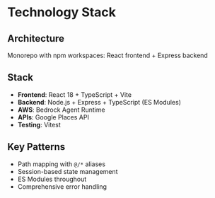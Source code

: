 # Technology Stack

## Architecture
Monorepo with npm workspaces: React frontend + Express backend

## Stack
- **Frontend**: React 18 + TypeScript + Vite
- **Backend**: Node.js + Express + TypeScript (ES Modules)
- **AWS**: Bedrock Agent Runtime
- **APIs**: Google Places API
- **Testing**: Vitest

## Key Patterns
- Path mapping with `@/*` aliases
- Session-based state management
- ES Modules throughout
- Comprehensive error handling